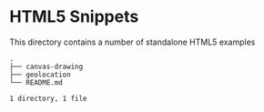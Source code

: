 # HTML5 Snippets
This directory contains a number of standalone HTML5 examples

    .
    ├── canvas-drawing
    ├── geolocation
    └── README.md

    1 directory, 1 file
